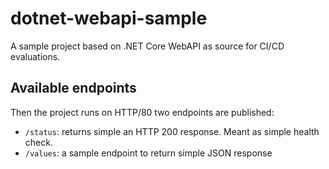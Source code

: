 # dotnet-webapi-sample

A sample project based on .NET Core WebAPI as source for CI/CD evaluations.

## Available endpoints

Then the project runs on HTTP/80 two endpoints are published:

* `/status`: returns simple an HTTP 200 response. Meant as simple health check.
* `/values`: a sample endpoint to return simple JSON response